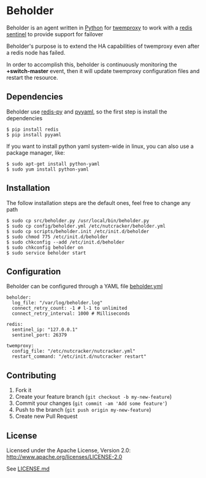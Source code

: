 # Beholder

Beholder is an agent written in [Python](https://www.python.org/) for [twemproxy](https://github.com/twitter/twemproxy) to work with a  [redis sentinel](http://redis.io/topics/sentinel) to provide support for failover

Beholder's purpose is to extend the HA capabilities of twemproxy even after a redis node has failed.

In order to accomplish this, beholder is continuously monitoring the **+switch-master** event, then it will update twemproxy configuration files and restart the resource.

## Dependencies

Beholder use [redis-py](https://github.com/andymccurdy/redis-py) and [pyyaml](http://pyyaml.org/), so the first step is install the dependencies

    $ pip install redis
	$ pip install pyyaml
	
If you want to install python yaml system-wide in linux, you can also use a package manager, like:

	$ sudo apt-get install python-yaml
	$ sudo yum install python-yaml
	
## Installation

The follow installation steps are the default ones, feel free to change any path

	$ sudo cp src/beholder.py /usr/local/bin/beholder.py
	$ sudo cp config/beholder.yml /etc/nutcracker/beholder.yml
	$ sudo cp scripts/beholder.init /etc/init.d/beholder
	$ sudo chmod 775 /etc/init.d/beholder
	$ sudo chkconfig --add /etc/init.d/beholder
	$ sudo chkconfig beholder on
	$ sudo service beholder start

## Configuration

Beholder can be configured through a YAML file [beholder.yml](config/beholder.yml)

    beholder:
      log_file: "/var/log/beholder.log"
      connect_retry_count: -1 # l-1 to unlimited
      connect_retry_interval: 1000 # Milliseconds

    redis:
      sentinel_ip: "127.0.0.1"
      sentinel_port: 26379

    twemproxy:
      config_file: "/etc/nutcracker/nutcracker.yml"
      restart_command: "/etc/init.d/nutcracker restart"
	  
## Contributing

1. Fork it
2. Create your feature branch (`git checkout -b my-new-feature`)
3. Commit your changes (`git commit -am 'Add some feature'`)
4. Push to the branch (`git push origin my-new-feature`)
5. Create new Pull Request	  
	  
## License

Licensed under the Apache License, Version 2.0: http://www.apache.org/licenses/LICENSE-2.0

See [LICENSE.md](LICENSE)